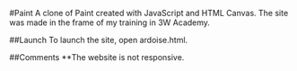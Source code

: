 #Paint
A clone of Paint created with JavaScript and HTML Canvas.
The site was made in the frame of my training in 3W Academy.

##Launch
To launch the site, open ardoise.html.

##Comments
**The website is not responsive.
